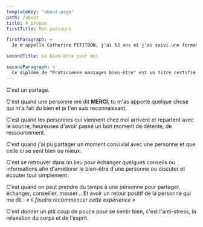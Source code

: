 ```yaml
---
templateKey: "about-page"
path: /about
title: A propos
firstTitle: Mon parcours

firstParagraph: >
  Je m'appelle Catherine PETITBON, j'ai 53 ans et j'ai suivi une formation à RENNES (SANTAYAREA) pour devenir "Praticienne en massages bien-être". Cette formation m'a permis de confirmer mon envie de faire ce métier et d'apporter du bien-être aux gens.

secondTitle: Le bien-être pour moi

secondParagraph: >
  Ce diplôme de "Praticienne massages bien-être" est un titre certifié au RNCP (Registre National de Certification Professionnelle) et m'a permis d'acquérir des compétences en techniques corporelles au plus près des traditions (Chine, Japon, Indonésie, Thaïlande).
---
```


C'est un partage.

C'est quand une personne me dit **MERCI**, tu m'as apporté quelque chose qui m'a fait du bien et je t'en suis reconnaissant.

C'est quand les personnes qui viennent chez moi arrivent et repartent avec le sourire, heureuses d'avoir passé un bon moment de détente, de ressourcement.

C'est quand j'ai pu partager un moment convivial avec une personne et que celle ci se sent bien ou mieux.

C'est se retrouver dans un lieu pour échanger quelques conseils ou informations afin d'améliorer le bien–être d'une personne ou discuter et écouter tout simplement.

C'est quand on peut prendre du temps à une personne pour partager, échanger, conseiller, masser... Et avoir un retour positif de la personne qui me dit : _« il faudra recommencer cette expérience »_

C'est donner un ptit coup de pouce pour se sentir bien, c'est l'anti-stress, la relaxation du corps et de l'esprit.
